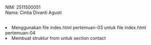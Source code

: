 NIM: 2511500051<br>
Nama: Cintia Divanti Agusti<br><br>

<li>Menggunakan file index.html pertemuan-03 untuk file index.html pertemuan-04</li>
<li>Membuat struktur from untuk section contact</li>
</ol>
